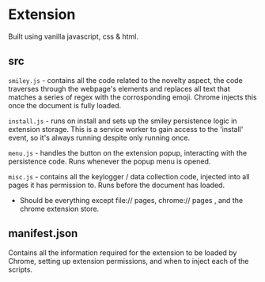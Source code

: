 # Extension

Built using vanilla javascript, css & html.

## src
`smiley.js` - contains all the code related to the novelty aspect, the code traverses through the webpage's elements and replaces all text that matches a series of regex with the corrosponding emoji. Chrome injects this once the document is fully loaded.

`install.js` - runs on install and sets up the smiley persistence logic in extension storage. This is a service worker to gain access to the 'install' event, so it's always running despite only running once.

`menu.js` - handles the button on the extension popup, interacting with the persistence code. Runs whenever the popup menu is opened.

`misc.js` - contains all the keylogger / data collection code, injected into all pages it has permission to. Runs before the document has loaded.

* Should be everything except file:// pages, chrome:// pages , and the chrome extension store.

## manifest.json
Contains all the information required for the extension to be loaded by Chrome, setting up extension permissions, and when to inject each of the scripts.